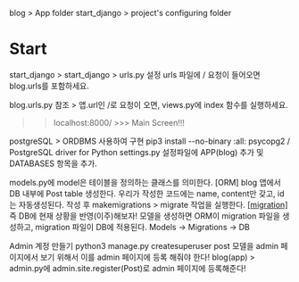 blog > App folder
start_django > project's configuring folder

# Start
start_django > start_django > urls.py
설정 urls 파일에 / 요청이 들어오면 blog.urls를 포함하세요.

blog.urls.py 참조 > 앱.url인 /로 요청이 오면, views.py에 index 함수를 실행하세요.
>> localhost:8000/ >>> Main Screen!!!

postgreSQL > ORDBMS 사용하여 구현
pip3 install --no-binary :all: psycopg2 / PostgreSQL driver for Python
settings.py 설정파일에 APP(blog) 추가 및 DATABASES 항목을 추가.

models.py에 model은 테이블을 정의하는 클래스를 의미한다. [ORM]
blog 앱에서 DB 내부에 Post table 생성한다. 우리가 작성한 코드에는 name, content만 갖고, id는 자동생성된다.
작성 후 makemigrations > migrate 작업을 실행한다.
<a href="https://velog.io/@hxyxneee/Migration으로-똑똑하게-DB-관리하기">[migration]</a>
즉 DB에 현재 상황을 반영(이주)해보자!
모델을 생성하면 ORM이 migration 파일을 생성하고, migration 파일이 DB에 적용된다.
Models -> Migrations -> DB

Admin 계정 만들기
python3 manage.py createsuperuser
post 모델을 admin 페이지에서 보기 위해서 이를 admin 페이지에 등록 해줘야 한다!
blog(app) > admin.py에 admin.site.register(Post)로 admin 페이지에 등록해준다!